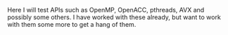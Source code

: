 Here I will test APIs such as OpenMP, OpenACC, pthreads, AVX
and possibly some others. I have worked with these already,
but want to work with them some more to get a hang of them.


